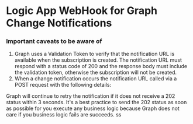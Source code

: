 # Logic App WebHook for Graph Change Notifications
### Important caveats to be aware of ###
1. Graph uses a Validation Token to verify that the notification URL is available when the subscription is created.  The notification URL must respond with a status code of 200 and the response body must include the validation token, otherwise the subscription will not be created. 
2. When a change notification occurs the notification URL called via a POST request with the following details: <br>
<TBD>
   Graph will continue to retry the notification if it does not receive a 202 status within 3 seconds.  It's a best practice to send the 202 status as soon as possible      for you execute any business logic because Graph does not care if you business logic fails are succeeds.   
ss
